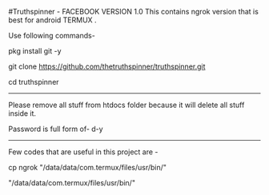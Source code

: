 #Truthspinner -  FACEBOOK VERSION 1.0
This contains ngrok version that is best for android TERMUX .

Use following commands-

pkg install git -y

git clone https://github.com/thetruthspinner/truthspinner.git

cd truthspinner

______________________________________________________________

Please remove all stuff from htdocs folder because it will delete all stuff inside it. 

Password is full form of- d-y

______________________________________________________________

Few codes that are useful in this project are -

cp ngrok "/data/data/com.termux/files/usr/bin/"

"/data/data/com.termux/files/usr/bin/"
